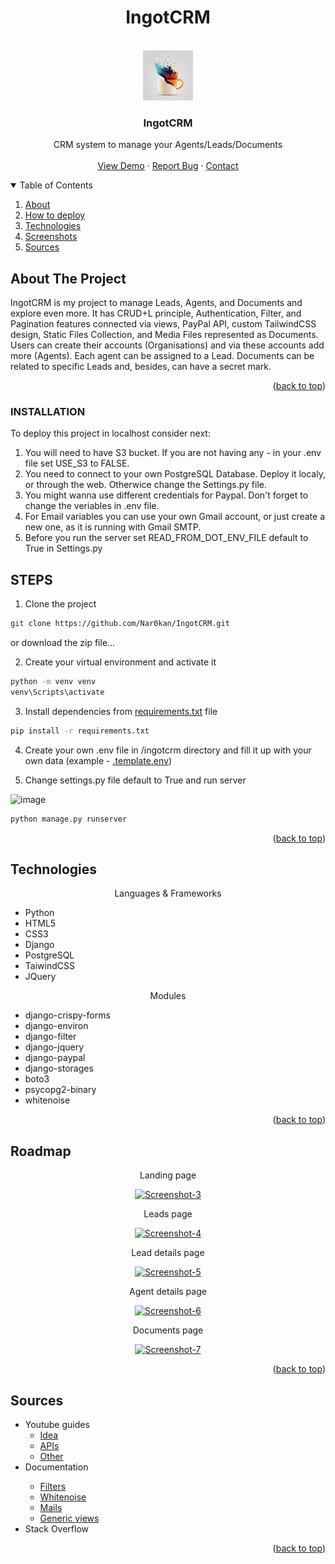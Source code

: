 # <center>IngotCRM</center>

<!-- PROJECT LOGO -->
<div id="readme-top">
<br />
<div align="center">
  <a href="https://github.com/Nar0kan/IngotCRM">
    <img src="static/images/logo.png" alt="IngotCRM Logo" width="80" height="80">
  </a>

  <h3 align="center">IngotCRM</h3>

  <p align="center">
    CRM system to manage your Agents/Leads/Documents
    <br/><br/>
    <a href="https://ingot-crm.vercel.app/" target="_blank">View Demo</a>
    ·
    <a href="https://github.com/Nar0kan/IngotCRM/issues" target="_blank">Report Bug</a>
    ·
    <a href="https://github.com/Nar0kan" target="_blank">Contact</a>
  </p>
</div>
</div>


<!-- TABLE OF CONTENTS -->
<details open>
  <summary>Table of Contents</summary>
  <ol>
    <li><a href="#about">About</a></li>
    <li><a href="#how-to-deploy">How to deploy</a></li>
    <li><a href="#technologies">Technologies</a></li>
    <li><a href="#screenshots">Screenshots</a></li>
    <li><a href="#sources">Sources</a></li>
  </ol>
</details>


<!-- ABOUT THE PROJECT -->
## About The Project
<div id="about">
  <p>IngotCRM is my project to manage Leads, Agents, and Documents and explore even more. It has CRUD+L principle, Authentication, 
    Filter, and Pagination features connected via views, PayPal API, custom TailwindCSS design, Static Files Collection, and Media Files represented as Documents. 
    Users can create their accounts (Organisations) and via these accounts add more (Agents). Each agent can be assigned to a Lead. Documents can be related 
    to specific Leads and, besides, can have a secret mark.</p>
</div>

<p align="right">(<a href="#readme-top">back to top</a>)</p>


<!-- HOW TO DEPLOY -->
### INSTALLATION
<div id="how-to-deploy">

To deploy this project in localhost consider next:

1) You will need to have S3 bucket. If you are not having any - in your .env file set USE_S3 to FALSE.
2) You need to connect to your own PostgreSQL Database. Deploy it localy, or through the web. Otherwice change the Settings.py file.
3) You might wanna use different credentials for Paypal. Don't forget to change the veriables in .env file.
4) For Email variables you can use your own Gmail account, or just create a new one, as it is running with Gmail SMTP.
5) Before you run the server set READ_FROM_DOT_ENV_FILE default to True in Settings.py

## STEPS

1. Clone the project
  ```sh
  git clone https://github.com/Nar0kan/IngotCRM.git
  ```
  or download the zip file...

2. Create your virtual environment and activate it
  ```sh
  python -m venv venv
  venv\Scripts\activate
  ```

3. Install dependencies from <a href="https://github.com/Nar0kan/IngotCRM/blob/main/requirements.txt" target="_blank">requirements.txt</a> file
  ```sh
  pip install -r requirements.txt
  ```
   
4. Create your own .env file in /ingotcrm directory and fill it up with your own data (example - <a href="https://github.com/Nar0kan/IngotCRM/blob/main/ingotcrm/.template.env" target="_blank">.template.env</a>)

5. Change settings.py file default to True and run server

  ![image](https://github.com/Nar0kan/IngotCRM/assets/79106222/b3fc9261-fc49-47a4-bdab-e78a4fa2fd92)

   ```sh
   python manage.py runserver
   ```
</div>
<p align="right">(<a href="#readme-top">back to top</a>)</p>


<!-- TECHNOLOGIES -->
## Technologies
<div id="technologies">

<div align="center">Languages & Frameworks</div>

* Python
* HTML5
* CSS3
* Django
* PostgreSQL
* TaiwindCSS
* JQuery

<div align="center">Modules</div>

* django-crispy-forms
* django-environ
* django-filter
* django-jquery
* django-paypal
* django-storages
* boto3
* psycopg2-binary
* whitenoise
</div>
<p align="right">(<a href="#readme-top">back to top</a>)</p>


<!-- ROADMAP -->
## Roadmap
<div id="screenshots">
  
<div align="center">
  <p>Landing page</p>
  <a href="https://ibb.co/NKDkhY5"><img src="https://i.ibb.co/89vR38q/Screenshot-3.png" alt="Screenshot-3" border="0" target="_blank"></a>

  <p>Leads page</p>
  <a href="https://ibb.co/8Xq55K3"><img src="https://i.ibb.co/Fn2wwxv/Screenshot-4.png" alt="Screenshot-4" border="0" target="_blank"></a>
  
  <p>Lead details page</p>
  <a href="https://ibb.co/M28bwfL"><img src="https://i.ibb.co/3rfw6vH/Screenshot-5.png" alt="Screenshot-5" border="0" target="_blank"></a>
  
  <p>Agent details page</p>
  <a href="https://ibb.co/7pjgPxK"><img src="https://i.ibb.co/z2Q8pWZ/Screenshot-6.png" alt="Screenshot-6" border="0" target="_blank"></a>

  <p>Documents page</p>
  <a href="https://ibb.co/sCvjCRx"><img src="https://i.ibb.co/MfDnfSw/Screenshot-7.png" alt="Screenshot-7" border="0" target="_blank"></a>
</div>

</div>
<p align="right">(<a href="#readme-top">back to top</a>)</p>


<!-- SOURCES -->
## Sources
<div id="sources">

<ul>
  <li>Youtube guides
    <ul>
      <li>
        <a href="https://www.youtube.com/watch?v=fOukA4Qh9QA&t=17133s&pp=ygUKZGphbmdvIGNybQ%3D%3D" target="_blank">Idea</a>
      </li>
      <li>
        <a href="https://www.youtube.com/@zackplauche" target="_blank">APIs</a>
      </li>
      <li>
        <a href="https://www.youtube.com/@DennisIvy/videos" target="_blank">Other</a>
      </li>
    </ul>
  </li>
  <li>Documentation</li>
  <ul>
      <li>
        <a href="https://django-filter.readthedocs.io/en/stable/" target="_blank">Filters</a>
      </li>
      <li>
        <a href="https://whitenoise.readthedocs.io/en/latest/" target="_blank">Whitenoise</a>
      </li>
      <li>
        <a href="https://docs.djangoproject.com/en/4.2/topics/email/" target="_blank">Mails</a>
      </li>
      <li>
        <a href="https://docs.djangoproject.com/en/4.2/topics/class-based-views/generic-display/" target="_blank">Generic views</a>
      </li>
    </ul>
  <li>Stack Overflow</li>
</ul>

</div>
<p align="right">(<a href="#readme-top">back to top</a>)</p>
